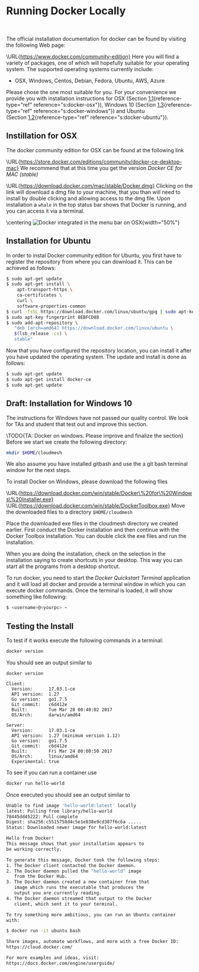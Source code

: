 Running Docker Locally
======================

 

The official installation documentation for docker can be found by
visiting the following Web page:

\URL{https://www.docker.com/community-edition}
Here you will find a variety of packages, one of which will hopefully
suitable for your operating system. The supported operating systems
currently include:

-   OSX, Windows, Centos, Debian, Fedora, Ubuntu, AWS, Azure

Please chose the one most suitable for you. For your convenience we
provide you with installation instructions for OSX
(Section [1.1](#s:docker-osx){reference-type="ref"
reference="s:docker-osx"}), Windows 10
(Section [1.3](#s:docker-windows){reference-type="ref"
reference="s:docker-windows"}) and Ubuntu
(Section [1.2](#s:docker-ubuntu){reference-type="ref"
reference="s:docker-ubuntu"}).

Instillation for OSX
--------------------

The docker community edition for OSX can be found at the following link

\URL{https://store.docker.com/editions/community/docker-ce-desktop-mac}
We recommend that at this time you get the version *Docker CE for MAC
(stable)*

\URL{https://download.docker.com/mac/stable/Docker.dmg}
Clicking on the link will download a dmg file to your machine, that you
than will need to install by double clicking and allowing access to the
dmg file. Upon installation a `whale` in the top status bar shows that
Docker is running, and you can access it via a terminal.

\centering
![Docker integrated in the menu bar on
OSX](whale-in-menu-bar.png){width="50%"}

Installation for Ubuntu
-----------------------

In order to instal Docker community edition for Ubuntu, you first have
to register the repository from where you can download it. This can be
achieved as follows:

``` {.bash language="bash"}
$ sudo apt-get update
$ sudo apt-get install \
    apt-transport-https \
    ca-certificates \
    curl \
    software-properties-common
$ curl -fsSL https://download.docker.com/linux/ubuntu/gpg | sudo apt-key add -
$ sudo apt-key fingerprint 0EBFCD88
$ sudo add-apt-repository \
   "deb [arch=amd64] https://download.docker.com/linux/ubuntu \
   $(lsb_release -cs) \
   stable"
```

Now that you have configured the repository location, you can install it
after you have updated the operating system. The update and install is
done as follows:

``` {.bash language="bash"}
$ sudo apt-get update
$ sudo apt-get install docker-ce
$ sudo apt-get update
```

Draft: Installation for Windows 10
----------------------------------

The instructions for Windows have not passed our quality control. We
look for TAs and student that test out and improve this section.

\TODO{TA: Docker on windows. Please improve and finalize the section}
Before we start we create the following directory:

```bash
mkdir $HOME/cloudmesh
```

We also assume you have installed gitbash and use the a git bash
terminal window for the next steps.

To install Docker on Windows, please download the following files

\URL{https://download.docker.com/win/stable/Docker\%20for\%20Windows\%20Installer.exe}
\URL{https://download.docker.com/win/stable/DockerToolbox.exe}
Move the downloaded files to a directory `$HOME/cloudmesh`

Place the downloaded exe files in the cloudmesh directory we created
earlier. First conduct the Docker installation and then continue with
the Docker Toolbox installation. You can double click the exe files and
run the installation.

When you are doing the installation, check on the selection in the
installation saying to create shortcuts in your desktop. This way you
can start all the programs from a desktop shortcut.

To run docker, you need to start the *Docker Quickstart Terminal*
application and it will load all docker and provide a terminal window in
which you can execute docker commands. Once the terminal is loaded, it
will show something like following:

``` {.bash language="bash"}
$ <username>@<yourpc> ~
```

Testing the Install
-------------------

To test if it works execute the following commands in a terminal:

``` {.bash language="bash"}
docker version
```

You should see an output similar to

    docker version

    Client:
      Version:      17.03.1-ce
      API version:  1.27
      Go version:   go1.7.5
      Git commit:   c6d412e
      Built:        Tue Mar 28 00:40:02 2017
      OS/Arch:      darwin/amd64

    Server:
      Version:      17.03.1-ce
      API version:  1.27 (minimum version 1.12)
      Go version:   go1.7.5
      Git commit:   c6d412e
      Built:        Fri Mar 24 00:00:50 2017
      OS/Arch:      linux/amd64
      Experimental: true

To see if you can run a container use

``` {.bash language="bash"}
docker run hello-world
```

Once executed you should see an output similar to

``` {.bash language="bash"}
Unable to find image 'hello-world:latest' locally
latest: Pulling from library/hello-world
78445dd45222: Pull complete 
Digest: sha256:c5515758d4c5e1e838e9cd307f6c6a .....
Status: Downloaded newer image for hello-world:latest

Hello from Docker!
This message shows that your installation appears to 
be working correctly.

To generate this message, Docker took the following steps:
1. The Docker client contacted the Docker daemon.
2. The Docker daemon pulled the "hello-world" image 
   from the Docker Hub.
3. The Docker daemon created a new container from that 
   image which runs the executable that produces the 
   output you are currently reading.
4. The Docker daemon streamed that output to the Docker 
   client, which sent it to your terminal.

To try something more ambitious, you can run an Ubuntu container 
with:

$ docker run -it ubuntu bash

Share images, automate workflows, and more with a free Docker ID:
https://cloud.docker.com/

For more examples and ideas, visit:
https://docs.docker.com/engine/userguide/
```
